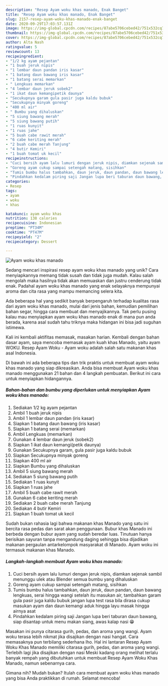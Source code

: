 ```yaml
---
description: "Resep Ayam woku khas manado, Enak Banget"
title: "Resep Ayam woku khas manado, Enak Banget"
slug: 2157-resep-ayam-woku-khas-manado-enak-banget
date: 2020-09-29T17:03:57.131Z
image: https://img-global.cpcdn.com/recipes/87abe5706cebed42/751x532cq70/ayam-woku-khas-manado-foto-resep-utama.jpg
thumbnail: https://img-global.cpcdn.com/recipes/87abe5706cebed42/751x532cq70/ayam-woku-khas-manado-foto-resep-utama.jpg
cover: https://img-global.cpcdn.com/recipes/87abe5706cebed42/751x532cq70/ayam-woku-khas-manado-foto-resep-utama.jpg
author: Alta Nash
ratingvalue: 5
reviewcount: 13
recipeingredient:
- "1/2 kg ayam pejantan"
- "1 buah jeruk nipis"
- "1 lembar daun pandan iris kasar"
- "1 batang daun bawang iris kasar"
- "1 batang serai memarkan"
- " Lengkuas memarkan"
- "4 lembar daun jeruk sobek2"
- "1 ikat daun kemangipetik daunya"
- "Secukupnya garam gula pasir juga kaldu bubuk"
- "Secukupnya minyak goreng"
- "400 ml air"
- " Bumbu yang dihaluskan"
- "5 siung bawang merah"
- "5 siung bawang putih"
- "1 ruas kunyit"
- "1 ruas jahe"
- "5 buah cabe rawit merah"
- "6 cabe keriting merah"
- "2 buah cabe merah Tanjung"
- "4 butir Kemiri"
- "1 buah tomat uk kecil"
recipeinstructions:
- "Cuci bersih ayam lalu lumuri dengan jeruk nipis, diamkan sejenak sambil menunggu ulek atau Blender semua bumbu yang dihaluskan"
- "Goreng ayam cukup sampai setengah matang, sisihkan"
- "Tumis bumbu halus tambahkan, daun jeruk, daun pandan, daun bawang lengkuas, serai hingga wangi setelah itu masukan air, tambahkan garam gula pasir juga kaldu bubuk jangan lupa test rasa bila dirasa cukup masukan ayam dan daun kemangi aduk hingga layu masak hingga airnya asat"
- "Pindahkan kedalam piring saji Jangan lupa beri taburan daun bawang, siap disantap untuk menu makan siang, awas kalap nasi 😁"
categories:
- Resep
tags:
- ayam
- woku
- khas

katakunci: ayam woku khas 
nutrition: 138 calories
recipecuisine: Indonesian
preptime: "PT34M"
cooktime: "PT47M"
recipeyield: "2"
recipecategory: Dessert

---
```



![Ayam woku khas manado](https://img-global.cpcdn.com/recipes/87abe5706cebed42/751x532cq70/ayam-woku-khas-manado-foto-resep-utama.jpg)

Sedang mencari inspirasi resep ayam woku khas manado yang unik? Cara menyiapkannya memang tidak susah dan tidak juga mudah. Kalau salah mengolah maka hasilnya tidak akan memuaskan dan justru cenderung tidak enak. Padahal ayam woku khas manado yang enak selayaknya mempunyai aroma dan cita rasa yang mampu memancing selera kita.

Ada beberapa hal yang sedikit banyak berpengaruh terhadap kualitas rasa dari ayam woku khas manado, mulai dari jenis bahan, kemudian pemilihan bahan segar, hingga cara membuat dan menyajikannya. Tak perlu pusing kalau mau menyiapkan ayam woku khas manado enak di mana pun anda berada, karena asal sudah tahu triknya maka hidangan ini bisa jadi suguhan istimewa.

Kali ini kembali aktifitas memasak, masakan harian. Kembali dengan bahan dasar ayam, saya mencoba memasak ayam kuah khas Manado, yaitu ayam WOKU. Resep Ayam Woku - Ayam woku adalah salah satu makanan khas asal Indonesia.


Di bawah ini ada beberapa tips dan trik praktis untuk membuat ayam woku khas manado yang siap dikreasikan. Anda bisa membuat Ayam woku khas manado menggunakan 21 bahan dan 4 langkah pembuatan. Berikut ini cara untuk menyiapkan hidangannya.

<!--inarticleads1-->

##### Bahan-bahan dan bumbu yang diperlukan untuk menyiapkan Ayam woku khas manado:

1. Sediakan 1/2 kg ayam pejantan
1. Ambil 1 buah jeruk nipis
1. Ambil 1 lembar daun pandan (iris kasar)
1. Siapkan 1 batang daun bawang (iris kasar)
1. Siapkan 1 batang serai (memarkan)
1. Ambil  Lengkuas (memarkan)
1. Gunakan 4 lembar daun jeruk (sobek2)
1. Siapkan 1 ikat daun kemangi(petik daunya)
1. Gunakan Secukupnya garam, gula pasir juga kaldu bubuk
1. Siapkan Secukupnya minyak goreng
1. Siapkan 400 ml air
1. Siapkan  Bumbu yang dihaluskan
1. Ambil 5 siung bawang merah
1. Sediakan 5 siung bawang putih
1. Sediakan 1 ruas kunyit
1. Siapkan 1 ruas jahe
1. Ambil 5 buah cabe rawit merah
1. Gunakan 6 cabe keriting merah
1. Sediakan 2 buah cabe merah Tanjung
1. Sediakan 4 butir Kemiri
1. Siapkan 1 buah tomat uk kecil


Sudah bukan rahasia lagi bahwa makanan khas Manado yang satu ini bercita rasa pedas dan sarat akan penggunaan. Bubur khas Manado ini berbeda dengan bubur ayam yang sudah beredar luas. Tinutuan hanya berisikan sayuran tanpa mengandung daging sehingga bisa dijadikan makanan pergaulan antarkelompok masyarakat di Manado. Ayam woku ini termasuk makanan khas Manado. 

<!--inarticleads2-->

##### Langkah-langkah membuat Ayam woku khas manado:

1. Cuci bersih ayam lalu lumuri dengan jeruk nipis, diamkan sejenak sambil menunggu ulek atau Blender semua bumbu yang dihaluskan
1. Goreng ayam cukup sampai setengah matang, sisihkan
1. Tumis bumbu halus tambahkan, daun jeruk, daun pandan, daun bawang lengkuas, serai hingga wangi setelah itu masukan air, tambahkan garam gula pasir juga kaldu bubuk jangan lupa test rasa bila dirasa cukup masukan ayam dan daun kemangi aduk hingga layu masak hingga airnya asat
1. Pindahkan kedalam piring saji Jangan lupa beri taburan daun bawang, siap disantap untuk menu makan siang, awas kalap nasi 😁


Masakan ini punya citarasa gurih, pedas, dan aroma yang wangi. Ayam woku terasa lebih nikmat jika disajikan dengan nasi hangat. Cara memasaknya pun terbilang sederhana lho. Hal ini lantaran Resep Ayam Woku Khas Manado memiliki citarasa gurih, pedas, dan aroma yang wangi. Terlebih lagi jika disajikan dengan nasi Meski kadang orang melihat terlalu banyak rempah yang dibutuhkan untuk membuat Resep Ayam Woku Khas Manado, namun sebenarnya cara. 

Gimana nih? Mudah bukan? Itulah cara membuat ayam woku khas manado yang bisa Anda praktikkan di rumah. Selamat mencoba!
